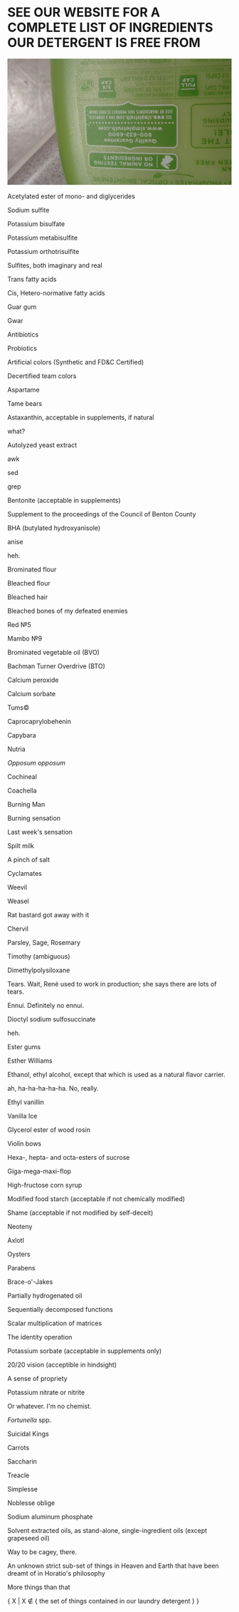 SEE OUR WEBSITE FOR A COMPLETE LIST OF INGREDIENTS OUR DETERGENT IS FREE FROM
=============================================================================

![see our website](./detergent.jpg)

Acetylated ester of mono- and diglycerides

Sodium sulfite

Potassium bisulfate

Potassium metabisulfite

Potassium orthotrisulfite

Sulfites, both imaginary and real

Trans fatty acids

Cis, Hetero-normative fatty acids

Guar gum

Gwar

Antibiotics

Probiotics

Artificial colors (Synthetic and FD&C Certified)

Decertified team colors

Aspartame

Tame bears

Astaxanthin, acceptable in supplements, if natural

what?

Autolyzed yeast extract

awk

sed

grep

Bentonite (acceptable in supplements)

Supplement to the proceedings of the Council of Benton County

BHA (butylated hydroxyanisole)

anise

heh.

Brominated flour

Bleached flour

Bleached hair

Bleached bones of my defeated enemies

Red №5

Mambo №9

Brominated vegetable oil (BVO)

Bachman Turner Overdrive (BTO)

Calcium peroxide

Calcium sorbate

Tums©

Caprocaprylobehenin

Capybara

Nutria

*Opposum opposum*

Cochineal

Coachella

Burning Man

Burning sensation

Last week's sensation

Spilt milk

A pinch of salt

Cyclamates

Weevil

Weasel

Rat bastard got away with it

Chervil

Parsley, Sage, Rosemary

Timothy (ambiguous)

Dimethylpolysiloxane

Tears. Wait, René used to work in production; she says there are lots of tears.

Ennui. Definitely no ennui.

Dioctyl sodium sulfosuccinate

heh.

Ester gums

Esther Williams

Ethanol, ethyl alcohol, except that which is used as a natural flavor carrier.

ah, ha-ha-ha-ha-ha. No, really.

Ethyl vanillin

Vanilla Ice

Glycerol ester of wood rosin

Violin bows

Hexa-, hepta- and octa-esters of sucrose

Giga-mega-maxi-flop

High-fructose corn syrup

Modified food starch (acceptable if not chemically modified)

Shame (acceptable if not modified by self-deceit)

Neoteny

Axlotl

Oysters

Parabens

Brace-o'-Jakes

Partially hydrogenated oil

Sequentially decomposed functions

Scalar multiplication of matrices

The identity operation

Potassium sorbate (acceptable in supplements only)

20/20 vision (acceptible in hindsight)

A sense of propriety

Potassium nitrate or nitrite

Or whatever. I'm no chemist.

*Fortunella* spp.

Suicidal Kings

Carrots

Saccharin

Treacle

Simplesse

Noblesse oblige

Sodium aluminum phosphate

Solvent extracted oils, as stand-alone, single-ingredient oils (except grapeseed oil)

Way to be cagey, there.

An unknown strict sub-set of things in Heaven and Earth that have been dreamt of in Horatio's philosophy

More things than that

{ X | X ∉ { the set of things contained in our laundry detergent } }
